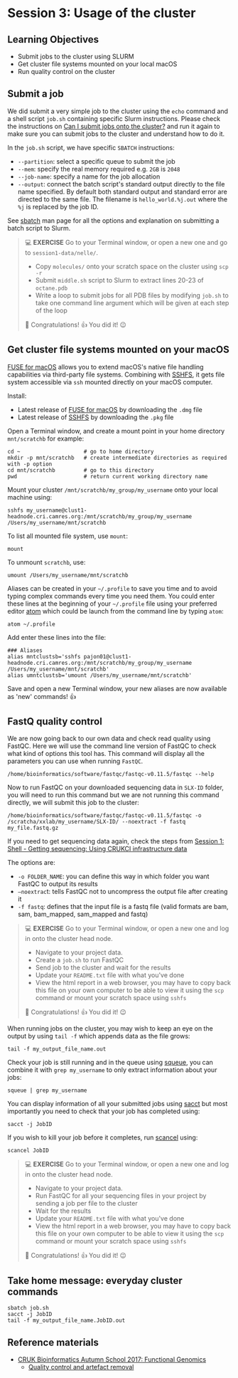 # Session 3: Usage of the cluster


## Learning Objectives

- Submit jobs to the cluster using SLURM
- Get cluster file systems mounted on your local macOS
- Run quality control on the cluster


## Submit a job

We did submit a very simple job to the cluster using the `echo` command and a shell script `job.sh` containing specific Slurm instructions. Please check the instructions on [Can I submit jobs onto the cluster?](can-i-submit-jobs.md) and run it again to make sure you can submit jobs to the cluster and understand how to do it.

In the `job.sh` script, we have specific `SBATCH` instructions:
- `--partition`: select a specific queue to submit the job
- `--mem`: specify the real memory required e.g. `2GB` is `2048`
- `--job-name`: specify a name for the job allocation
- `--output`: connect the batch script's standard output directly to the file name specified. By default both standard output and standard error are directed to the same file. The filename is `hello_world.%j.out` where the `%j` is replaced by the job ID.

See [sbatch](http://slurm.schedmd.com/sbatch.html) man page for all the options and explanation on submitting a batch script to Slurm.

> :computer: **EXERCISE** Go to your Terminal window, or open a new one and go to `session1-data/nelle/`.
>
> - Copy `molecules/` onto your scratch space on the cluster using `scp -r`
> - Submit `middle.sh` script to Slurm to extract lines 20-23 of `octane.pdb`
> - Write a loop to submit jobs for all PDB files by modifying `job.sh` to take one command line argument which will be given at each step of the loop
>
> :tada: Congratulations! :thumbsup: You did it! :wink:


## Get cluster file systems mounted on your macOS

[FUSE for macOS](https://osxfuse.github.io/) allows you to extend macOS's native file handling capabilities via third-party file systems. Combining with [SSHFS](https://github.com/osxfuse/osxfuse/wiki/SSHFS), it gets file system accessible via `ssh` mounted directly on your macOS computer.

Install:
- Latest release of [FUSE for macOS](https://github.com/osxfuse/osxfuse/releases) by downloading the `.dmg` file
- Latest release of [SSHFS](https://github.com/osxfuse/sshfs/releases) by downloading the `.pkg` file

Open a Terminal window, and create a mount point in your home directory `mnt/scratchb` for example:
```
cd ~                    # go to home directory
mkdir -p mnt/scratchb   # create intermediate directories as required with -p option
cd mnt/scratchb         # go to this directory
pwd                     # return current working directory name
```

Mount your cluster `/mnt/scratchb/my_group/my_username` onto your local machine using:
```
sshfs my_username@clust1-headnode.cri.camres.org:/mnt/scratchb/my_group/my_username /Users/my_username/mnt/scratchb
```
To list all mounted file system, use `mount`:
```
mount
```
To unmount `scratchb`, use:
```
umount /Users/my_username/mnt/scratchb
```

Aliases can be created in your `~/.profile` to save you time and to avoid typing complex commands every time you need them. You could enter these lines at the beginning of your `~/.profile` file using your preferred editor [atom](https://atom.io/) which could be launch from the command line by typing `atom`:
```
atom ~/.profile
```
Add enter these lines into the file:
```
### Aliases
alias mntclustsb='sshfs pajon01@clust1-headnode.cri.camres.org:/mnt/scratchb/my_group/my_username /Users/my_username/mnt/scratchb'
alias umntclustsb='umount /Users/my_username/mnt/scratchb'
```
Save and open a new Terminal window, your new aliases are now available as 'new' commands! :thumbsup:


## FastQ quality control

We are now going back to our own data and check read quality using FastQC. Here we will use the command line version of FastQC to check what kind of options this tool has. This command will display all the parameters you can use when running `FastQC`.
```
/home/bioinformatics/software/fastqc/fastqc-v0.11.5/fastqc --help
```
Now to run FastQC on your downloaded sequencing data in `SLX-ID` folder, you will need to run this command but we are not running this command directly, we will submit this job to the cluster:
```
/home/bioinformatics/software/fastqc/fastqc-v0.11.5/fastqc -o /scratcha/xxlab/my_username/SLX-ID/ --noextract -f fastq my_file.fastq.gz
```
If you need to get sequencing data again, check the steps from [Session 1: Shell - Getting sequencing: Using CRUKCI infrastructure data](session1-shell.md#using-crukci-infrastructure)

The options are:
- `-o FOLDER_NAME`: you can define this way in which folder you want FastQC to output its results
- `–noextrac`t: tells FastQC not to uncompress the output file after creating it
- `-f fastq`: defines that the input file is a fastq file (valid formats are bam, sam, bam_mapped, sam_mapped and fastq)

> :computer: **EXERCISE** Go to your Terminal window, or open a new one and log in onto the cluster head node.
>
> - Navigate to your project data.
> - Create a `job.sh` to run FastQC
> - Send job to the cluster and wait for the results
> - Update your `README.txt` file with what you've done
> - View the html report in a web browser, you may have to copy back this file on your own computer to be able to view it using the `scp` command or mount your scratch space using `sshfs`
>
> :tada: Congratulations! :thumbsup: You did it! :wink:

When running jobs on the cluster, you may wish to keep an eye on the output by using `tail -f` which appends data as the file grows:
```
tail -f my_output_file_name.out
```
Check your job is still running and in the queue using [squeue](http://slurm.schedmd.com/squeue.html), you can combine it with `grep my_username` to only extract information about your jobs:
```
squeue | grep my_username
```
You can display information of all your submitted jobs using [sacct](http://slurm.schedmd.com/sacct.html) but most importantly you need to check that your job has completed using:
```
sacct -j JobID
```
If you wish to kill your job before it completes, run [scancel](http://slurm.schedmd.com/scancel.html) using:
```
scancel JobID
```

> :computer: **EXERCISE** Go to your Terminal window, or open a new one and log in onto the cluster head node.
>
> - Navigate to your project data.
> - Run FastQC for all your sequencing files in your project by sending a job per file to the cluster
> - Wait for the results
> - Update your `README.txt` file with what you've done
> - View the html report in a web browser, you may have to copy back this file on your own computer to be able to view it using the `scp` command or mount your scratch space using `sshfs`
>
> :tada: Congratulations! :thumbsup: You did it! :wink:


## Take home message: everyday cluster commands

```
sbatch job.sh
sacct -j JobID
tail -f my_output_file_name.JobID.out
```

## Reference materials

- [CRUK Bioinformatics Autumn School 2017: Functional Genomics](https://bioinformatics-core-shared-training.github.io/cruk-autumn-school-2017/)
  - [Quality control and artefact removal](https://bioinformatics-core-shared-training.github.io/cruk-autumn-school-2017/Introduction/SS_DB/Materials/Lectures/Lecture2_qualityControl_artefactRemoval_DB.pdf)
